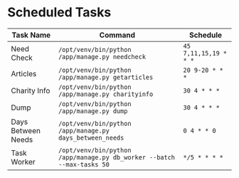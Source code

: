 # Scheduled Tasks

| Task Name           | Command                                                           | Schedule          |
|---------------------|-------------------------------------------------------------------|-------------------|
| Need Check          | `/opt/venv/bin/python /app/manage.py needcheck`                  | `45 7,11,15,19 * * *` |
| Articles            | `/opt/venv/bin/python /app/manage.py getarticles`                | `20 9-20 * * *`   |
| Charity Info        | `/opt/venv/bin/python /app/manage.py charityinfo`                | `30 4 * * *`      |
| Dump                | `/opt/venv/bin/python /app/manage.py dump`                       | `30 4 * * *`      |
| Days Between Needs  | `/opt/venv/bin/python /app/manage.py days_between_needs`         | `0 4 * * 0`       |
| Task Worker         | `/opt/venv/bin/python /app/manage.py db_worker --batch --max-tasks 50` | `*/5 * * * *`     |